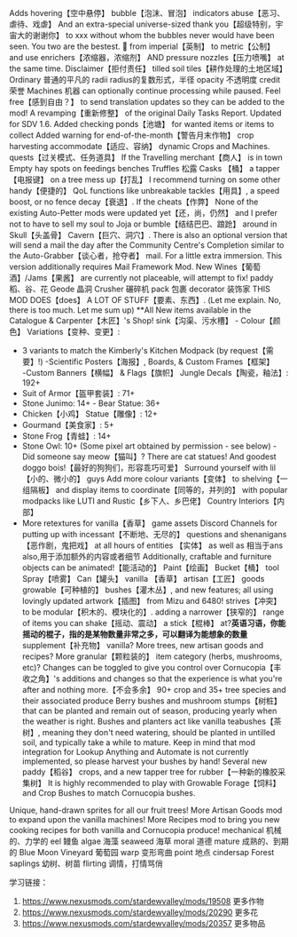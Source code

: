 Adds hovering【空中悬停】 
bubble【泡沫、冒泡】 indicators
abuse【恶习、虐待、戏虐】
And an extra-special universe-sized thank you【超级特别，宇宙大的谢谢你】 to xxx without whom the bubbles never would have been seen. You two are the bestest. 🌟
from imperial【英制】 to metric【公制】
and use enrichers【浓缩器，浓缩剂】 AND pressure nozzles【压力喷嘴】 at the same time.
Disclaimer【拒付责任】
tilled soil tiles【耕作处理的土地区域】
Ordinary 普通的平凡的
radii radius的复数形式，半径
opacity 不透明度
credit 荣誉
Machines 机器 can optionally continue processing while paused.
Feel free【感到自由？】 to send translation updates so they can be added to the mod!
A revamping【重新修整】 of the original Daily Tasks Report. Updated for SDV 1.6.
Added checking ponds【池塘】 for wanted items or items to collect
Added warning for end-of-the-month【警告月末作物】 crop harvesting
accommodate【适应、容纳】 dynamic Crops and Machines.
quests【过关模式、任务道具】
If the Travelling merchant【商人】 is in town
Empty hay spots on feedings benches
Truffles 松露
Casks 【桶】
a tapper【电报键】 on a tree 
mess up【打乱】
I recommend turning on some other handy【便捷的】 QoL functions like unbreakable tackles【用具】, a speed boost, or no fence decay【衰退】. If the cheats【作弊】 
None of the existing Auto-Petter mods were updated yet【还，尚，仍然】 
and I prefer not to have to sell my soul to Joja or bumble【结结巴巴、踉跄】
around in Skull【头盖骨】
Cavern【巨穴、洞穴】.
There is also an optional version that will send a mail the day after the Community Centre's Completion similar to the Auto-Grabber【谈心者，抢夺者】 mail. For a little extra immersion. This version additionally requires Mail Framework Mod.
New Wines【葡萄酒】/Jams【果酱】 are currently not placeable, will attempt to fix!
paddy 稻、谷、花
Geode 晶洞 Crusher 碾碎机
pack 包裹
decorator 装饰家
THIS MOD DOES【does】 A LOT OF STUFF【要素、东西】. (Let me explain. No, there is too much. Let me sum up)
**All New items available in the Catalogue & Carpenter【木匠】's Shop!
sink【沟渠、污水槽】
-﻿ Colour【颜色】 Variations【变种、变更】:
- 3 variants to match the Kimberly's Kitchen Modpack (by request【需要】!)
﻿-Scientific Posters【海报】, Boards, & Custom Frames【框架】
-﻿Custom Banners【横幅】 & Flags【旗帜】
Jungle Decals【陶瓷，釉法】: 192+
- Suit of Armor【盔甲套装】: 71+
- Stone Junimo: 14+
-﻿ Bear Statue: 36+
- Chicken【小鸡】 Statue【雕像】: 12+
- Gourmand【美食家】: 5+
- Stone Frog【青蛙】: 14+
- Stone Owl: 10+ (Some pixel art obtained by permission - see below)
-Did someone say meow【猫叫】? There are cat statues! And goodest doggo bois!【最好的狗狗们，形容乖巧可爱】 Surround yourself with lil【小的、微小的】 guys
Add more colour variants【变体】 to shelving【一组隔板】 and display items to coordinate【同等的，并列的】 with popular modpacks like LUTI and Rustic【乡下人、乡巴佬】 Country Interiors【内部】
- More retextures for vanilla【香草】 game assets
Discord Channels for putting up with incessant【不断地、无尽的】 questions and shenanigans【恶作剧，鬼把戏】 at all hours of 
entities 【实体】
as well as 相当于ans also,用于添加额外的内容或者细节
Additionally, craftable and furniture objects can be animated!【能活动的】
Paint【绘画】 Bucket【桶】 tool
Spray【喷雾】 Can【罐头】
vanilla 【香草】
artisan【工匠】 goods
growable【可种植的】
bushes【灌木丛】, and new features; all using lovingly updated 
artwork【插图】 from Mizu and 6480!
strives【冲突】 to be modular【积木的、模块化的】. 
adding a narrower【狭窄的】 range of items
you can shake【摇动、震动】 a stick【棍棒】 at?**英语习语，你能摇动的棍子，指的是某物数量非常之多，可以翻译为能想象的数量**
supplement【补充物】 vanilla? More trees, new artisan goods and recipes? 
More granular【颗粒装的】 item category (herbs, mushrooms, etc)? Changes can be toggled to give you control over Cornucopia【丰收之角】's additions and changes so that the experience is what you're after and nothing more.【不会多余】
90+ crop and 35+ tree species and their associated produce
Berry bushes and mushroom stumps【树桩】 that can be planted and remain out of season, producing yearly when the weather is right.
Bushes and planters act like vanilla teabushes【茶树】, meaning they don't need watering, should be planted in untilled soil, and typically take a while to mature. Keep in mind that mod integration for Lookup Anything and Automate is not currently implemented, so please harvest your bushes by hand!
Several new paddy【稻谷】 crops, and a new tapper tree for rubber【一种新的橡胶采集树】
It is highly recommended to play with Growable Forage【饲料】 and Crop Bushes to match Cornucopia bushes.

Unique, hand-drawn sprites for all our fruit trees!
More Artisan Goods mod to expand upon the vanilla machines!
More Recipes mod to bring you new cooking recipes for both vanilla and Cornucopia produce!
mechanical 机械的、力学的
eel 鳗鱼
algae 海藻
seaweed 海草
moral 道德
mature 成熟的、到期的
Blue Moon Vineyard 葡萄园
warp 变形弯曲
point 地点
cindersap Forest
saplings 幼树、树苗
flirting 调情，打情骂俏

学习链接：
1. https://www.nexusmods.com/stardewvalley/mods/19508 更多作物
2. https://www.nexusmods.com/stardewvalley/mods/20290 更多花
3. https://www.nexusmods.com/stardewvalley/mods/20357 更多物品